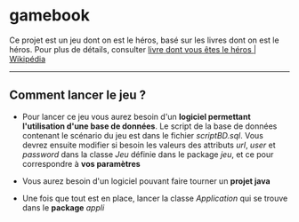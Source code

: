 # gamebook

Ce projet est un jeu dont on est le héros, basé sur les livres dont on est le héros. Pour plus de détails, consulter [livre dont vous êtes le héros | Wikipédia](https://fr.wikipedia.org/wiki/Un_livre_dont_vous_%C3%AAtes_le_h%C3%A9ros)

***

## Comment lancer le jeu ?

* Pour lancer ce jeu vous aurez besoin d'un **logiciel permettant l'utilisation d'une base de données**. Le script de la base de données contenant le scénario du jeu est dans le fichier *scriptBD.sql*. Vous devrez ensuite modifier si besoin les valeurs des attributs *url*, *user* et *password* dans la classe *Jeu* définie dans le package *jeu*, et ce pour correspondre à **vos paramètres**

* Vous aurez besoin d'un logiciel pouvant faire tourner un **projet java**

* Une fois que tout est en place, lancer la classe *Application* qui se trouve dans le **package** *appli*